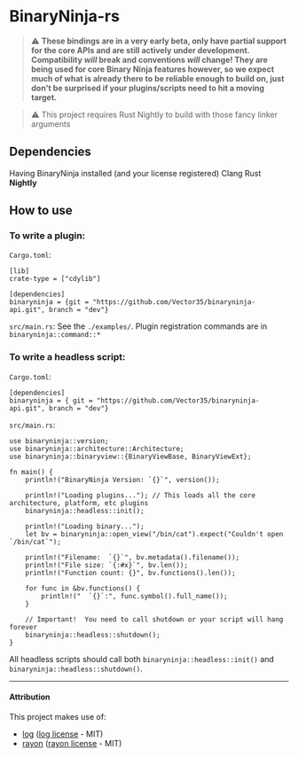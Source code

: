 # BinaryNinja-rs

> :warning: **These bindings are in a very early beta, only have partial support for the core APIs and are still actively under development. Compatibility _will_ break and conventions _will_ change! They are being used for core Binary Ninja features however, so we expect much of what is already there to be reliable enough to build on, just don't be surprised if your plugins/scripts need to hit a moving target.**

> :warning: This project requires Rust Nightly to build with those fancy linker arguments


## Dependencies

Having BinaryNinja installed (and your license registered)
Clang
Rust **Nightly**


## How to use

### To write a plugin:

`Cargo.toml`:
```
[lib]
crate-type = ["cdylib"]

[dependencies]
binaryninja = {git = "https://github.com/Vector35/binaryninja-api.git", branch = "dev"}
```

`src/main.rs`:
See the `./examples/`.  Plugin registration commands are in `binaryninja::command::*`


### To write a headless script:

`Cargo.toml`:
```
[dependencies]
binaryninja = { git = "https://github.com/Vector35/binaryninja-api.git", branch = "dev"}
```

`src/main.rs`:
```
use binaryninja::version;
use binaryninja::architecture::Architecture;
use binaryninja::binaryview::{BinaryViewBase, BinaryViewExt};

fn main() {
    println!("BinaryNinja Version: `{}`", version());

    println!("Loading plugins..."); // This loads all the core architecture, platform, etc plugins
    binaryninja::headless::init();

    println!("Loading binary...");
    let bv = binaryninja::open_view("/bin/cat").expect("Couldn't open `/bin/cat`");

    println!("Filename:  `{}`", bv.metadata().filename());
    println!("File size: `{:#x}`", bv.len());
    println!("Function count: {}", bv.functions().len());

    for func in &bv.functions() {
        println!("  `{}`:", func.symbol().full_name());
    }

    // Important!  You need to call shutdown or your script will hang forever
    binaryninja::headless::shutdown();
}
```

All headless scripts should call both `binaryninja::headless::init()` and `binaryninja::headless::shutdown()`.

---

#### Attribution

This project makes use of:
  - [log] ([log license] - MIT)
  - [rayon] ([rayon license] - MIT)

[log]: https://github.com/rust-lang/log
[log license]: https://github.com/rust-lang/log/blob/master/LICENSE-MIT
[rayon]: https://github.com/rayon-rs/rayon
[rayon license]: https://github.com/rayon-rs/rayon/blob/master/LICENSE-MIT
